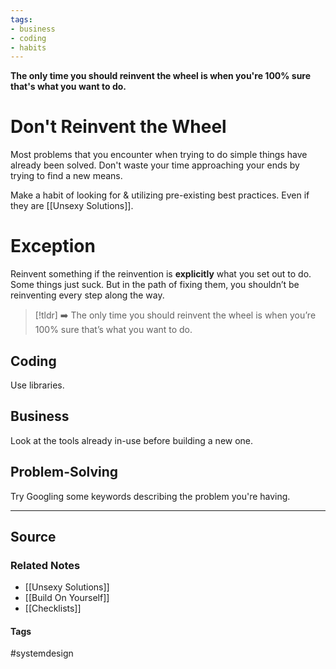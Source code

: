 ```yaml
---
tags:
- business
- coding
- habits
---
```

**The only time you should reinvent the wheel is when you're 100% sure that's what you want to do.**

# Don't Reinvent the Wheel

Most problems that you encounter when trying to do simple things have already been solved. Don't waste your time approaching your ends by trying to find a new means.

Make a habit of looking for & utilizing pre-existing best practices. Even if they are [[Unsexy Solutions]]. 

# Exception

Reinvent something if the reinvention is **explicitly** what you set out to do. Some things just suck. But in the path of fixing them, you shouldn’t be reinventing every step along the way.

> [!tldr] ➡️ The only time you should reinvent the wheel is when you’re 100% sure that’s what you want to do.

## Coding

Use libraries.

## Business

Look at the tools already in-use before building a new one.

## Problem-Solving

Try Googling some keywords describing the problem you're having.

---

## Source


### Related Notes
- [[Unsexy Solutions]] 
- [[Build On Yourself]] 
- [[Checklists]]
#### Tags
#systemdesign 